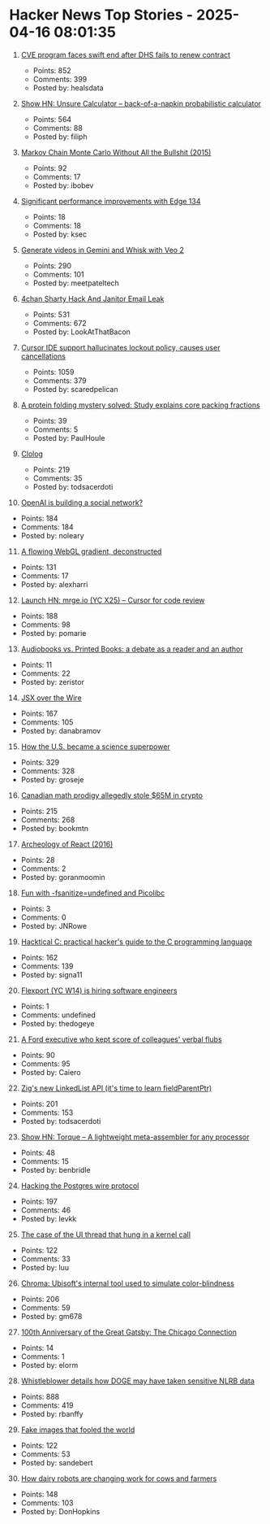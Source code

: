 # Hacker News Top Stories - 2025-04-16 08:01:35

1. [CVE program faces swift end after DHS fails to renew contract](https://www.csoonline.com/article/3963190/cve-program-faces-swift-end-after-dhs-fails-to-renew-contract-leaving-security-flaw-tracking-in-limbo.html)
   - Points: 852
   - Comments: 399
   - Posted by: healsdata

2. [Show HN: Unsure Calculator – back-of-a-napkin probabilistic calculator](https://filiph.github.io/unsure/)
   - Points: 564
   - Comments: 88
   - Posted by: filiph

3. [Markov Chain Monte Carlo Without All the Bullshit (2015)](https://www.jeremykun.com/2015/04/06/markov-chain-monte-carlo-without-all-the-bullshit/)
   - Points: 92
   - Comments: 17
   - Posted by: ibobev

4. [Significant performance improvements with Edge 134](https://blogs.windows.com/msedgedev/2025/04/10/significant-performance-improvements-with-edge-134/)
   - Points: 18
   - Comments: 18
   - Posted by: ksec

5. [Generate videos in Gemini and Whisk with Veo 2](https://blog.google/products/gemini/video-generation/)
   - Points: 290
   - Comments: 101
   - Posted by: meetpateltech

6. [4chan Sharty Hack And Janitor Email Leak](https://knowyourmeme.com/memes/events/april-2025-4chan-sharty-hack-and-janitor-email-leak)
   - Points: 531
   - Comments: 672
   - Posted by: LookAtThatBacon

7. [Cursor IDE support hallucinates lockout policy, causes user cancellations](https://old.reddit.com/r/cursor/comments/1jyy5am/psa_cursor_now_restricts_logins_to_a_single/)
   - Points: 1059
   - Comments: 379
   - Posted by: scaredpelican

8. [A protein folding mystery solved: Study explains core packing fractions](https://phys.org/news/2025-03-protein-mystery-core-fractions.html)
   - Points: 39
   - Comments: 5
   - Posted by: PaulHoule

9. [Clolog](https://github.com/bobschrag/clolog)
   - Points: 219
   - Comments: 35
   - Posted by: todsacerdoti

10. [OpenAI is building a social network?](https://www.theverge.com/openai/648130/openai-social-network-x-competitor)
   - Points: 184
   - Comments: 184
   - Posted by: noleary

11. [A flowing WebGL gradient, deconstructed](https://alexharri.com/blog/webgl-gradients)
   - Points: 131
   - Comments: 17
   - Posted by: alexharri

12. [Launch HN: mrge.io (YC X25) – Cursor for code review](undefined)
   - Points: 188
   - Comments: 98
   - Posted by: pomarie

13. [Audiobooks vs. Printed Books: a debate as a reader and an author](https://newsandreviews.substack.com/p/audiobooks-vs-printed-books-a-debate)
   - Points: 11
   - Comments: 22
   - Posted by: zeristor

14. [JSX over the Wire](https://overreacted.io/jsx-over-the-wire/)
   - Points: 167
   - Comments: 105
   - Posted by: danabramov

15. [How the U.S. became a science superpower](https://steveblank.com/2025/04/15/how-the-u-s-became-a-science-superpower/)
   - Points: 329
   - Comments: 328
   - Posted by: groseje

16. [Canadian math prodigy allegedly stole $65M in crypto](https://www.theglobeandmail.com/business/economy/article-math-prodigy-cryptocurrency-enforcement-united-states/)
   - Points: 215
   - Comments: 268
   - Posted by: bookmtn

17. [Archeology of React (2016)](https://legacy.reactjs.org/blog/2016/09/28/our-first-50000-stars.html)
   - Points: 28
   - Comments: 2
   - Posted by: goranmoomin

18. [Fun with -fsanitize=undefined and Picolibc](https://keithp.com/blogs/sanitizer-fun/)
   - Points: 3
   - Comments: 0
   - Posted by: JNRowe

19. [Hacktical C: practical hacker's guide to the C programming language](https://github.com/codr7/hacktical-c)
   - Points: 162
   - Comments: 139
   - Posted by: signa11

20. [Flexport (YC W14) is hiring software engineers](https://flexport.com)
   - Points: 1
   - Comments: undefined
   - Posted by: thedogeye

21. [A Ford executive who kept score of colleagues' verbal flubs](https://www.wsj.com/lifestyle/ford-motor-mike-obrien-malaprops-6e560520)
   - Points: 90
   - Comments: 95
   - Posted by: Caiero

22. [Zig's new LinkedList API (it's time to learn fieldParentPtr)](https://www.openmymind.net/Zigs-New-LinkedList-API/)
   - Points: 201
   - Comments: 153
   - Posted by: todsacerdoti

23. [Show HN: Torque – A lightweight meta-assembler for any processor](https://benbridle.com/projects/torque.html)
   - Points: 48
   - Comments: 15
   - Posted by: benbridle

24. [Hacking the Postgres wire protocol](https://pgdog.dev/blog/hacking-postgres-wire-protocol)
   - Points: 197
   - Comments: 46
   - Posted by: levkk

25. [The case of the UI thread that hung in a kernel call](https://devblogs.microsoft.com/oldnewthing/20250411-00/?p=111066)
   - Points: 122
   - Comments: 33
   - Posted by: luu

26. [Chroma: Ubisoft's internal tool used to simulate color-blindness](https://github.com/ubisoft/Chroma)
   - Points: 206
   - Comments: 59
   - Posted by: gm678

27. [100th Anniversary of the Great Gatsby: The Chicago Connection](https://www.chicagotribune.com/2025/04/09/photos-chicagos-connection-to-the-great-gatsby/)
   - Points: 14
   - Comments: 1
   - Posted by: elorm

28. [Whistleblower details how DOGE may have taken sensitive NLRB data](https://www.npr.org/2025/04/15/nx-s1-5355896/doge-nlrb-elon-musk-spacex-security)
   - Points: 888
   - Comments: 419
   - Posted by: rbanffy

29. [Fake images that fooled the world](https://www.theguardian.com/artanddesign/2025/apr/12/28-fake-images-that-fooled-the-world)
   - Points: 122
   - Comments: 53
   - Posted by: sandebert

30. [How dairy robots are changing work for cows and farmers](https://spectrum.ieee.org/lely-dairy-robots)
   - Points: 148
   - Comments: 103
   - Posted by: DonHopkins


